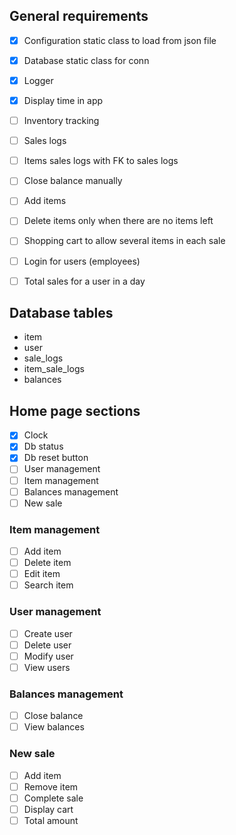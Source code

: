## General requirements
- [x] Configuration static class to load from json file
- [x] Database static class for conn
- [x] Logger
- [x] Display time in app
- [ ] Inventory tracking
- [ ] Sales logs
- [ ] Items sales logs with FK to sales logs
- [ ] Close balance manually
- [ ] Add items
- [ ] Delete items only when there are no items left
- [ ] Shopping cart to allow several items in each sale
- [ ] Login for users (employees)
- [ ] Total sales for a user in a day


## Database tables
- item
- user
- sale_logs
- item_sale_logs
- balances


## Home page sections
- [x] Clock
- [x] Db status
- [x] Db reset button
- [ ] User management
- [ ] Item management
- [ ] Balances management
- [ ] New sale

### Item management
- [ ] Add item
- [ ] Delete item
- [ ] Edit item
- [ ] Search item

### User management
- [ ] Create user
- [ ] Delete user
- [ ] Modify user
- [ ] View users

### Balances management
- [ ] Close balance
- [ ] View balances

### New sale
- [ ] Add item
- [ ] Remove item
- [ ] Complete sale
- [ ] Display cart
- [ ] Total amount